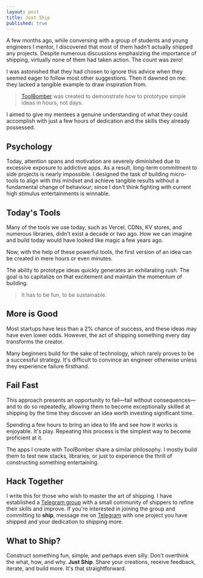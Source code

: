 ```yaml
---
layout: post
title: Just Ship
published: true
---
```


A few months ago, while conversing with a group of students and young engineers
I mentor, I discovered that most of them hadn't actually shipped any projects.
Despite numerous discussions emphasizing the importance of shipping, virtually
none of them had taken action. The count was zero!

I was astonished that they had chosen to ignore this advice when they seemed
eager to follow most other suggestions. Then it dawned on me: they lacked a
tangible example to draw inspiration from.

> [ToolBomber](https://toolbomber.com) was created to demonstrate how to
> prototype simple ideas in hours, not days.

I aimed to give my mentees a genuine understanding of what they could accomplish
with just a few hours of dedication and the skills they already possessed.

## Psychology

Today, attention spans and motivation are severely diminished due to excessive
exposure to addictive apps. As a result, long-term commitment to side projects
is nearly impossible. I designed the task of building micro-tools to align with
this mindset and achieve tangible results without a fundamental change of
behaviour; since I don't think fighting with current high stimulus
entertainments is winnable.

## Today's Tools

Many of the tools we use today, such as Vercel, CDNs, KV stores, and numerous
libraries, didn't exist a decade or two ago. How we can imagine and build today
would have looked like magic a few years ago.

Now, with the help of these powerful tools, the first version of an idea can be
created in mere hours or even minutes.

The ability to prototype ideas quickly generates an exhilarating rush. The goal
is to capitalize on that excitement and maintain the momentum of building.

> It has to be fun, to be sustainable.

## More is Good

Most startups have less than a 2% chance of success, and these ideas may have
even lower odds. However, the act of shipping something every day transforms the
creator.

Many beginners build for the sake of technology, which rarely proves to be a
successful strategy. It's difficult to convince an engineer otherwise unless
they experience failure firsthand.

## Fail Fast

This approach presents an opportunity to fail—fail without consequences—and to
do so repeatedly, allowing them to become exceptionally skilled at shipping by
the time they discover an idea worth investing significant time.

Spending a few hours to bring an idea to life and see how it works is enjoyable.
It's play. Repeating this process is the simplest way to become proficient at
it.

The apps I create with ToolBomber share a similar philosophy. I mostly build
them to test new stacks, libraries, or just to experience the thrill of
constructing something entertaining.

## Hack Together

I write this for those who wish to master the art of shipping. I have
established a [Telegram group](https://t.me/ToolBombers) with a small community of shippers to
refine their skills and improve. If you're interested in joining the group and
committing to **ship**, message me on [Telegram](https://t.me/jikkujose) with
one project you have shipped and your dedication to shipping more.

## What to Ship?

Construct something fun, simple, and perhaps even silly. Don't overthink the
what, how, and why. **Just Ship**. Share your creations, receive feedback,
iterate, and build more. It's that straightforward.
